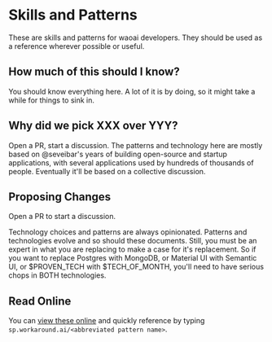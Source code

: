 # Skills and Patterns

These are skills and patterns for waoai developers. They should be used as a reference
wherever possible or useful.

## How much of this should I know?

You should know everything here. A lot of it is by doing, so it might take a while
for things to sink in.

## Why did we pick XXX over YYY?

Open a PR, start a discussion. The patterns and technology here are mostly based on @seveibar's years
of building open-source and startup applications, with several applications used by hundreds of thousands
of people. Eventually it'll be based on a collective discussion.

## Proposing Changes

Open a PR to start a discussion.

Technology choices and patterns are always opinionated. Patterns and technologies evolve and so should these
documents. Still, you must be an expert in what you are replacing to make a case for it's replacement. So
if you want to replace Postgres with MongoDB, or Material UI with Semantic UI, or $PROVEN_TECH with $TECH_OF_MONTH,
you'll need to have serious chops in BOTH technologies.

## Read Online

You can [view these online](https://sp.workaround.ai/) and quickly reference by typing
`sp.workaround.ai/<abbreviated pattern name>`.
